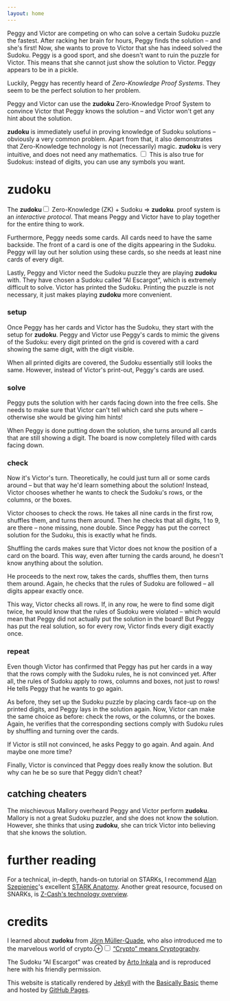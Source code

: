 ```yaml
---
layout: home
---
```

Peggy and Victor are competing on who can solve a certain Sudoku puzzle the fastest.
After racking her brain for hours, Peggy finds the solution – and she's first!
Now, she wants to prove to Victor that she has indeed solved the Sudoku.
Peggy is a good sport, and she doesn't want to ruin the puzzle for Victor.
This means that she cannot just show the solution to Victor.
Peggy appears to be in a pickle.

Luckily, Peggy has recently heard of _Zero-Knowledge Proof Systems_.
They seem to be the perfect solution to her problem.

Peggy and Victor can use the **zudoku** Zero-Knowledge Proof System to convince Victor that Peggy knows the solution – and Victor won't get any hint about the solution.

**zudoku** is immediately useful in proving knowledge of Sudoku solutions – obviously a very common problem.
Apart from that, it also demonstrates that Zero-Knowledge technology is not (necessarily) magic.
**zudoku** is very intuitive, and does not need any mathematics.<label for="sn-no-maths" class="margin-toggle sidenote-number"> </label><input type="checkbox" id="sn-no-maths" class="margin-toggle"/>
<span class="sidenote">
	This is also true for Sudokus: instead of digits, you can use any symbols you want.
</span> 

# zudoku

The **zudoku**<label for="sn-zudoku" class="margin-toggle sidenote-number"></label><input type="checkbox" id="sn-zudoku" class="margin-toggle"/> 
<span class="sidenote">
	Zero-Knowledge (ZK) + Sudoku ⇒ **zudoku**.
</span> 
proof system is an _interactive protocol_.
That means Peggy and Victor have to play together for the entire thing to work.
<!-- explain Sudoku rules? -->

Furthermore, Peggy needs some cards.
All cards need to have the same backside.
The front of a card is one of the digits appearing in the Sudoku.
Peggy will lay out her solution using these cards, so she needs at least nine cards of every digit.

Lastly, Peggy and Victor need the Sudoku puzzle they are playing **zudoku** with.
They have chosen a Sudoku called “AI Escargot”, which is extremely difficult to solve.
Victor has printed the Sudoku.
Printing the puzzle is not necessary, it just makes playing **zudoku** more convenient.

### setup

Once Peggy has her cards and Victor has the Sudoku, they start with the setup for **zudoku**.
Peggy and Victor use Peggy's cards to mimic the givens of the Sudoku:
every digit printed on the grid is covered with a card showing the same digit, with the digit visible.

When all printed digits are covered, the Sudoku essentially still looks the same.
However, instead of Victor's print-out, Peggy's cards are used.

### solve

Peggy puts the solution with her cards facing down into the free cells.
She needs to make sure that Victor can't tell which card she puts where – otherwise she would be giving him hints!

When Peggy is done putting down the solution, she turns around all cards that are still showing a digit.
The board is now completely filled with cards facing down.

### check

Now it's Victor's turn.
Theoretically, he could just turn all or some cards around – but that way he'd learn something about the solution!
Instead, Victor chooses whether he wants to check the Sudoku's rows, or the columns, or the boxes.

Victor chooses to check the rows.
He takes all nine cards in the first row, shuffles them, and turns them around.
Then he checks that all digits, 1 to 9, are there – none missing, none double.
Since Peggy has put the correct solution for the Sudoku, this is exactly what he finds.

Shuffling the cards makes sure that Victor does not know the position of a card on the board.
This way, even after turning the cards around, he doesn't know anything about the solution.

He proceeds to the next row, takes the cards, shuffles them, then turns them around.
Again, he checks that the rules of Sudoku are followed – all digits appear exactly once.

This way, Victor checks all rows.
If, in any row, he were to find some digit twice, he would know that the rules of Sudoku were violated – which would mean that Peggy did not actually put the solution in the board!
But Peggy has put the real solution, so for every row, Victor finds every digit exactly once.

### repeat

Even though Victor has confirmed that Peggy has put her cards in a way that the rows comply with the Sudoku rules, he is not convinced yet.
After all, the rules of Sudoku apply to rows, columns and boxes, not just to rows!
He tells Peggy that he wants to go again.

As before, they set up the Sudoku puzzle by placing cards face-up on the printed digits, and Peggy lays in the solution again.
Now, Victor can make the same choice as before:
check the rows, or the columns, or the boxes.
Again, he verifies that the corresponding sections comply with Sudoku rules by shuffling and turning over the cards.

If Victor is still not convinced, he asks Peggy to go again.
And again.
And maybe one more time?

Finally, Victor is convinced that Peggy does really know the solution.
But why can he be so sure that Peggy didn't cheat?

## catching cheaters

The mischievous Mallory overheard Peggy and Victor perform **zudoku**.
Mallory is not a great Sudoku puzzler, and she does not know the solution.
However, she thinks that using **zudoku**, she can trick Victor into believing that she knows the solution.

# further reading

For a technical, in-depth, hands-on tutorial on STARKs, I recommend [Alan Szepieniec](https://asz.ink/)'s excellent [STARK Anatomy](https://aszepieniec.github.io/stark-anatomy/).
Another great resource, focused on SNARKs, is [Z-Cash's technology overview](https://z.cash/technology/zksnarks/).

# credits

I learned about **zudoku** from [Jörn Müller-Quade](https://crypto.iti.kit.edu/english/head-of-institute.php), who also introduced me to the marvelous world of crypto.<label for="mn-crypto" class="margin-toggle">&#8853;</label><input type="checkbox" id="mn-crypto" class="margin-toggle"/>
<span class="marginnote">
	[“Crypto” means Cryptography](https://en.wikipedia.org/wiki/Crypto_naming_controversy).
</span>

The Sudoku “AI Escargot” was created by [Arto Inkala](http://aisudoku.com/index_en.html) and is reproduced here with his friendly permission.

This website is statically rendered by [Jekyll](https://jekyllrb.com/) with the [Basically Basic](https://github.com/mmistakes/jekyll-theme-basically-basic) theme and hosted by [GitHub Pages](https://pages.github.com/).
